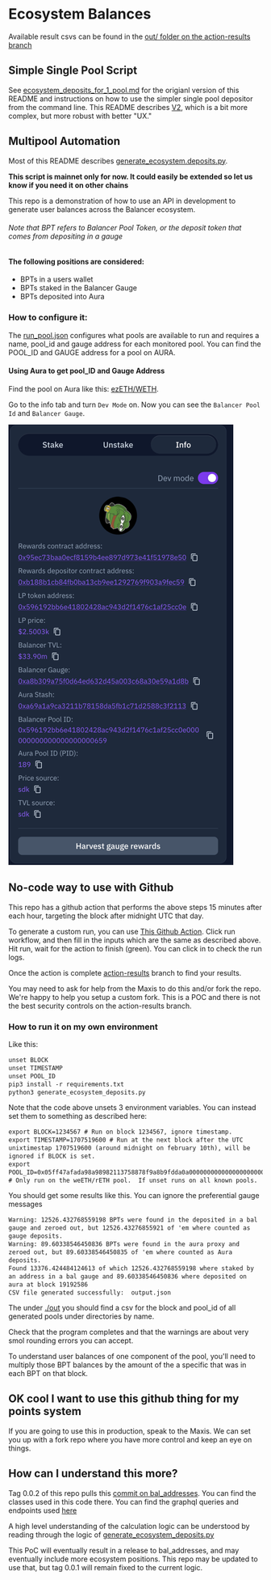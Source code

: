 # Ecosystem Balances 
Available result csvs can be found in the [out/ folder on the action-results branch](https://github.com/BalancerMaxis/ecosystem_balances_example/tree/action-results/out)

## Simple Single Pool Script
See [ecosystem_deposits_for_1_pool.md](ecosystem_deposits_for_1_pool.md) for the origianl version of this README and instructions on how to use the simpler single pool depositor from the command line. This README describes [V2](./generate_ecosystem_deposits.py), which is a bit more complex, but more robust with better "UX."

## Multipool Automation
Most of this README describes [generate_ecosystem.deposits.py](generate_ecosystem_deposits.py).

**This script is mainnet only for now.  It could easily be extended so let us know if you need it on other chains**

This repo is a demonstration of how to use an API in development to generate user balances across the Balancer ecosystem.
###### Note that BPT refers to Balancer Pool Token, or the deposit token that comes from depositing in a gauge

#### The following positions are considered:

- BPTs in a users wallet
- BPTs staked in the Balancer Gauge
- BPTs deposited into Aura

### How to configure it:
The [run_pool.json](./run_pools.json) configures what pools are available to run and requires a name, pool_id and gauge address for each monitored pool.  You can find the POOL_ID and GAUGE address for a pool on AURA.

#### Using Aura to get pool_ID and Gauge Address
Find the pool on Aura like this: [ezETH/WETH](https://app.aura.finance/#/1/pool/189).

Go to the info tab and turn `Dev Mode` on.  Now you can see the `Balancer Pool Id` and `Balancer Gauge`.  


![img.png](images/img.png)

## No-code way to use with Github
This repo has a github action that performs the  above steps 15 minutes after each hour, targeting the block after midnight UTC that day.

To generate a custom run, you can use [This Github Action](https://github.com/BalancerMaxis/ecosystem_balances_example/actions/workflows/multipool-cron.yaml).  Click run workflow, and then fill in the inputs which are the same as described above.  Hit run, wait for the action to finish (green).  You can click in to check the run logs.   

Once the action is complete  [action-results](https://github.com/BalancerMaxis/ecosystem_balances_example/tree/action-results/out) branch to find your results.

You may need to ask for help from the Maxis to do this and/or fork the repo.  We're happy to help you setup a custom fork.  This is a POC and there is not the best security controls on the action-results branch. 


### How to run it on my own environment
Like this:
```shell
unset BLOCK
unset TIMESTAMP
unset POOL_ID
pip3 install -r requirements.txt
python3 generate_ecosystem_deposits.py
```
Note that the code above unsets 3 environment variables.  You can instead set them to something as described here:
```shell
export BLOCK=1234567 # Run on block 1234567, ignore timestamp.
export TIMESTAMP=1707519600 # Run at the next block after the UTC unixtimestap 1707519600 (around midnight on february 10th), will be ignored if BLOCK is set.
export POOL_ID=0x05ff47afada98a98982113758878f9a8b9fdda0a000000000000000000000645 # Only run on the weETH/rETH pool.  If unset runs on all known pools.
```


You should get some results like this.  You can ignore the preferential gauge messages

```shell
Warning: 12526.432768559198 BPTs were found in the deposited in a bal gauge and zeroed out, but 12526.43276855921 of 'em where counted as gauge deposits.
Warning: 89.60338546450836 BPTs were found in the aura proxy and zeroed out, but 89.60338546450835 of 'em where counted as Aura deposits.
Found 13376.424484124613 of which 12526.432768559198 where staked by an address in a bal gauge and 89.60338546450836 where deposited on aura at block 19192586
CSV file generated successfully:  output.json
```

The under [./out](./out) you should find a csv for the block and pool_id of all generated pools under directories by name.

Check that the program completes and that the warnings are about very smol rounding errors you can accept.

To understand user balances of one component of the pool, you'll need to multiply those BPT balances by the amount of the a specific that was in each BPT on that block.



## OK cool I want to use this github thing for my points system
If you are going to use this in production, speak to the Maxis.  We can set you up with a fork repo where you have more control and keep an eye on things.

## How can I understand this more?
Tag 0.0.2 of this repo pulls this [commit on bal_addresses](https://github.com/BalancerMaxis/bal_addresses/tree/83a122b0349cde23a0643b83e4adf50859af24fe/bal_addresses).  You can find the classes used in this code there.  You can find the graphql queries and endpoints used [here](https://github.com/BalancerMaxis/bal_addresses/blob/83a122b0349cde23a0643b83e4adf50859af24fe/bal_addresses/queries.py)

A high level understanding of the calculation logic can be understood by reading through the logic of [generate_ecosystem_deposits.py](./generate_ecosystem_deposits.py)

This PoC will eventually result in a release to bal_addresses, and may eventually include more ecosystem positions.  This repo may be updated to use that, but tag 0.0.1 will remain fixed to the current logic.
